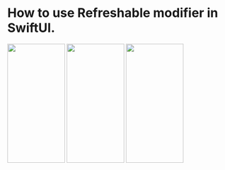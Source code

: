 How to use Refreshable modifier in SwiftUI.
===========================================

<img src="https://github.com/Elaidzha1940/Refreshable/assets/64445918/9251df52-bbf2-493a-99a7-d016db978061" width="130" height="270">

<img src="https://github.com/Elaidzha1940/Refreshable/assets/64445918/39274b7a-ab1e-4167-a2e4-b1281ced2663" width="130" height="270">

<img src="https://github.com/Elaidzha1940/Refreshable/assets/64445918/2c208083-5b2b-4296-a3c6-7a15825c9187" width="130" height="270">

